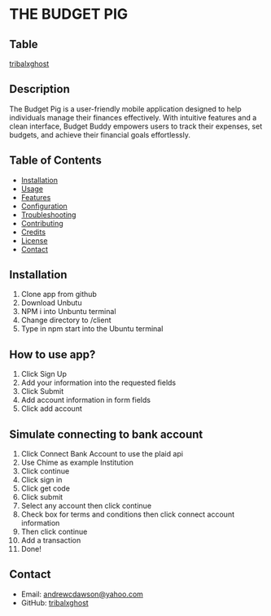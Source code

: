 # THE BUDGET PIG
## Table
[tribalxghost]([link-to-table]([https://github.com/tribalxghost](https://drive.google.com/file/d/1tYkFUyEFbvtboWb6ZI13sMWPmy-bE2y8/view?usp=sharing)))


## Description
The Budget Pig is a user-friendly mobile application designed to help individuals manage their finances effectively. With intuitive features and a clean interface, Budget Buddy empowers users to track their expenses, set budgets, and achieve their financial goals effortlessly.

## Table of Contents
- [Installation](#installation)
- [Usage](#usage)
- [Features](#features)
- [Configuration](#configuration)
- [Troubleshooting](#troubleshooting)
- [Contributing](#contributing)
- [Credits](#credits)
- [License](#license)
- [Contact](#contact)

## Installation
1. Clone app from github
2. Download Unbutu
3. NPM i into Unbuntu terminal
4. Change directory to /client
5. Type in npm start into the Ubuntu terminal

## How to use app?

1. Click Sign Up
2. Add your information into the requested fields
3. Click Submit
4. Add account information in form fields
5. Click add account


## Simulate connecting to bank account


1. Click Connect Bank Account to use the plaid api
2. Use Chime as example Institution
3. Click continue
4.  Click sign in
5. Click get code
6. Click submit
7. Select any account then click continue
8. Check box for terms and conditions then click connect account information
9. Then click continue
10. Add a transaction
11. Done!



## Contact
- Email: andrewcdawson@yahoo.com
- GitHub: [tribalxghost]([link-to-github](https://github.com/tribalxghost))
